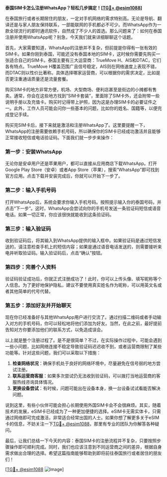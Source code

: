 **泰国SIM卡怎么注册WhatsApp？轻松几步搞定！[[TG💪+ @esim1088](https://t.me/s/esim1088)]**

在泰国旅行或者长期居住的朋友，一定对手机网络的需求特别高。无论是导航、翻译还是与家人朋友保持联系，一部能联网的手机都必不可少。而WhatsApp作为一款全球流行的即时通讯软件，自然成了不少人的首选。那么问题来了：如何在泰国注册并使用WhatsApp呢？别急，今天我们就来详细聊聊这个话题。

首先，大家需要知道，WhatsApp的注册并不复杂，但前提是你得有一张有效的SIM卡。如果你刚到泰国，可能还没有泰国本地的SIM卡，这时候你需要先购买一张适合自己的SIM卡。泰国主要有三大运营商：TrueMove H、AIS和DTAC，它们各有特点。TrueMove H覆盖范围广且信号稳定，AIS则在网络速度上表现不错，而DTAC则以性价比著称。具体选择哪家运营商，可以根据你的需求决定，比如是否更注重通话质量还是流量套餐。

购买SIM卡的地方非常方便，机场、大型商场、便利店甚至是街边的小摊都有售卖。通常，你会在这些地方找到“SIM卡套装”，里面除了SIM卡外，还会附带一些说明手册以及充值卡。购买时记得带上护照，因为这是办理SIM卡的必要证件之一。此外，工作人员可能会问你一些基本的问题，比如你的姓名、国籍等，以便完成登记手续。

购买完SIM卡后，接下来就是激活和注册WhatsApp了。这里要提醒一下，WhatsApp的注册需要依赖手机号码，所以确保你的SIM卡已经成功激活并且能够正常接收短信或电话验证码。下面我们就一步步来操作：

### 第一步：安装WhatsApp

无论你是安卓用户还是苹果用户，都可以直接从应用商店下载WhatsApp。打开Google Play Store（安卓）或者App Store（苹果），搜索“WhatsApp”即可找到官方应用。点击下载并安装完成后，你就可以开始下一步了。

### 第二步：输入手机号码

打开WhatsApp后，系统会要求你输入手机号码。按照提示输入你的泰国号码，并点击“下一步”。这时，WhatsApp会尝试向你的手机号发送一条验证码短信或语音电话。如果一切正常，你应该很快就能收到这条验证码。

### 第三步：输入验证码

收到验证码后，将其输入到WhatsApp提供的输入框中。如果验证码是通过短信发送的，请注意检查手机上的短信内容；如果是通过语音电话发送的，则需要接听来电并听取验证码。输入验证码后，点击“确认”按钮。

### 第四步：完善个人资料

验证码验证成功后，你就正式注册成功了！此时，你可以上传头像、填写昵称等个人信息。为了更好地保护隐私，建议不要使用真实姓名作为昵称，可以用英文名或者其他简单的代号代替。

### 第五步：添加好友并开始聊天

现在你已经准备好与其他WhatsApp用户进行交流了。通过扫描二维码或者手动输入对方的手机号码，你可以轻松地将他们添加为好友。当然，在此之前，最好提前告知对方你要添加他们的联系方式，以免造成误会。

以上就是整个注册过程了。是不是很简单？不过，在实际操作过程中，可能会遇到一些小问题，比如网络连接不稳定导致验证码迟迟收不到，或者运营商限制了某些功能等。针对这些问题，我们可以采取以下措施：

1. **检查网络状况**：确保手机处于良好的网络环境中，尽量避免在信号弱的地方尝试注册。
2. **联系运营商客服**：如果多次尝试仍无法收到验证码，可以拨打当地运营商的客服热线咨询具体情况。
3. **更换设备尝试**：有时候，问题可能出在设备本身，换一台设备试试看能否解决问题。

说到这里，有些小伙伴可能会担心长期使用外国SIM卡会不会很麻烦。其实，随着技术的发展，eSIM卡已经成为了一种更加便捷的选择。eSIM卡无需实体卡，只需通过网络即可完成激活，非常适合经常出国的人士。如果你想了解更多关于eSIM卡的信息，不妨关注一下[TG💪+ @esim1088](https://t.me/s/esim1088)，那里有专业的团队为你解答各种疑问。

最后，让我们总结一下今天的内容：泰国SIM卡的注册流程并不复杂，只要按照步骤操作即可顺利完成。同时，我们也应该注意到不同运营商之间的差异，根据自身需求做出合理的选择。希望这篇指南能够帮助到即将前往泰国旅行或者居住的朋友们！

[[TG💪+ @esim1088](https://t.me/s/esim1088) ![Image](https://i.postimg.cc/4NQfJmqS/Snipaste-2025-05-13-00-14-12.png)]